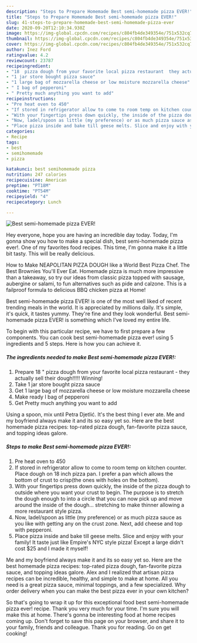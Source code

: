 ```yaml
---
description: "Steps to Prepare Homemade Best semi-homemade pizza EVER!"
title: "Steps to Prepare Homemade Best semi-homemade pizza EVER!"
slug: 41-steps-to-prepare-homemade-best-semi-homemade-pizza-ever
date: 2020-09-20T12:10:34.930Z
image: https://img-global.cpcdn.com/recipes/c804fb4de349354e/751x532cq70/best-semi-homemade-pizza-ever-recipe-main-photo.jpg
thumbnail: https://img-global.cpcdn.com/recipes/c804fb4de349354e/751x532cq70/best-semi-homemade-pizza-ever-recipe-main-photo.jpg
cover: https://img-global.cpcdn.com/recipes/c804fb4de349354e/751x532cq70/best-semi-homemade-pizza-ever-recipe-main-photo.jpg
author: Inez Ford
ratingvalue: 4.2
reviewcount: 23787
recipeingredient:
- "18  pizza dough from your favorite local pizza restaurant  they actually sell their dough Winning"
- "1 jar store bought pizza sauce"
- "1 large bag of mozzarella cheese or low moisture mozzarella cheese"
- " I bag of pepperoni"
- " Pretty much anything you want to add"
recipeinstructions:
- "Pre heat oven to 450"
- "If stored in refrigerator allow to come to room temp on kitchen counter. Place dough on 18 inch pizza pan. I prefer a pan which allows the bottom of crust to crisp(the ones with holes on the bottom)."
- "With your fingertips press down quickly, the inside of the pizza dough to outside where you want your crust to begin. The purpose is to stretch the dough enough to into a circle that you can now pick up and move around the inside of the dough... stretching to make thinner allowing a more restaurant style pizza."
- "Now, ladel/spoon as little (my preference) or as much pizza sauce as you like with getting any on the crust zone. Next, add cheese and top with pepperoni."
- "Place pizza inside and bake till geese melts. Slice and enjoy with your family! It taste just like Empire&#39;s NYC style pizza! Except a large didn&#39;t cost $25 and I made it myself!"
categories:
- Recipe
tags:
- best
- semihomemade
- pizza

katakunci: best semihomemade pizza 
nutrition: 247 calories
recipecuisine: American
preptime: "PT18M"
cooktime: "PT54M"
recipeyield: "4"
recipecategory: Lunch

---
```



![Best semi-homemade pizza EVER!](https://img-global.cpcdn.com/recipes/c804fb4de349354e/751x532cq70/best-semi-homemade-pizza-ever-recipe-main-photo.jpg)

Hey everyone, hope you are having an incredible day today. Today, I'm gonna show you how to make a special dish, best semi-homemade pizza ever!. One of my favorites food recipes. This time, I'm gonna make it a little bit tasty. This will be really delicious.

How to Make NEAPOLITAN PIZZA DOUGH like a World Best Pizza Chef. The Best Brownies You&#39;ll Ever Eat. Homemade pizza is much more impressive than a takeaway, so try our ideas from classic pizza topped with sausage, aubergine or salami, to fun alternatives such as pide and calzone. This is a failproof formula to delicious BBQ chicken pizza at Home!

Best semi-homemade pizza EVER! is one of the most well liked of recent trending meals in the world. It is appreciated by millions daily. It's simple, it's quick, it tastes yummy. They're fine and they look wonderful. Best semi-homemade pizza EVER! is something which I've loved my entire life.


To begin with this particular recipe, we have to first prepare a few components. You can cook best semi-homemade pizza ever! using 5 ingredients and 5 steps. Here is how you can achieve it.

<!--inarticleads1-->

##### The ingredients needed to make Best semi-homemade pizza EVER!:

1. Prepare 18 &#34; pizza dough from your favorite local pizza restaurant - they actually sell their dough!!!!! Winning!
1. Take 1 jar store bought pizza sauce
1. Get 1 large bag of mozzarella cheese or low moisture mozzarella cheese
1. Make ready  I bag of pepperoni
1. Get  Pretty much anything you want to add


Using a spoon, mix until Petra Djetlić. It&#39;s the best thing I ever ate. Me and my boyfriend always make it and its so easy yet so. Here are the best homemade pizza recipes: top-rated pizza dough, fan-favorite pizza sauce, and topping ideas galore. 

<!--inarticleads2-->

##### Steps to make Best semi-homemade pizza EVER!:

1. Pre heat oven to 450
1. If stored in refrigerator allow to come to room temp on kitchen counter. Place dough on 18 inch pizza pan. I prefer a pan which allows the bottom of crust to crisp(the ones with holes on the bottom).
1. With your fingertips press down quickly, the inside of the pizza dough to outside where you want your crust to begin. The purpose is to stretch the dough enough to into a circle that you can now pick up and move around the inside of the dough... stretching to make thinner allowing a more restaurant style pizza.
1. Now, ladel/spoon as little (my preference) or as much pizza sauce as you like with getting any on the crust zone. Next, add cheese and top with pepperoni.
1. Place pizza inside and bake till geese melts. Slice and enjoy with your family! It taste just like Empire&#39;s NYC style pizza! Except a large didn&#39;t cost $25 and I made it myself!


Me and my boyfriend always make it and its so easy yet so. Here are the best homemade pizza recipes: top-rated pizza dough, fan-favorite pizza sauce, and topping ideas galore. Alex and I realized that artisan pizza recipes can be incredible, healthy, and simple to make at home. All you need is a great pizza sauce, minimal toppings, and a few specialized. Why order delivery when you can make the best pizza ever in your own kitchen? 

So that's going to wrap it up for this exceptional food best semi-homemade pizza ever! recipe. Thank you very much for your time. I'm sure you will make this at home. There's gonna be interesting food at home recipes coming up. Don't forget to save this page on your browser, and share it to your family, friends and colleague. Thank you for reading. Go on get cooking!
